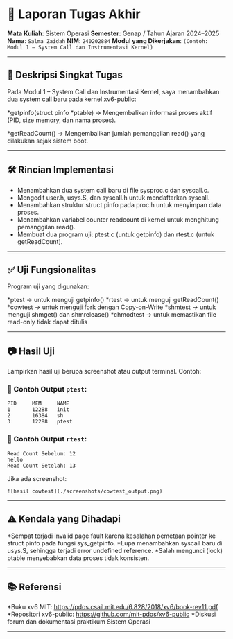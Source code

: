 # 📝 Laporan Tugas Akhir

**Mata Kuliah**: Sistem Operasi
**Semester**: Genap / Tahun Ajaran 2024–2025
**Nama**: `Salma Zaidah`
**NIM**: `240202884`
**Modul yang Dikerjakan**:
`(Contoh: Modul 1 – System Call dan Instrumentasi Kernel)`

---

## 📌 Deskripsi Singkat Tugas

Pada Modul 1 – System Call dan Instrumentasi Kernel, saya menambahkan dua system call baru pada kernel xv6-public:

*getpinfo(struct pinfo *ptable) → Mengembalikan informasi proses aktif (PID, size memory, dan nama proses).

*getReadCount() → Mengembalikan jumlah pemanggilan read() yang dilakukan sejak sistem boot.

---

## 🛠️ Rincian Implementasi
* Menambahkan dua system call baru di file sysproc.c dan syscall.c.
* Mengedit user.h, usys.S, dan syscall.h untuk mendaftarkan syscall.
* Menambahkan struktur struct pinfo pada proc.h untuk menyimpan data proses.
* Menambahkan variabel counter readcount di kernel untuk menghitung      pemanggilan read().
* Membuat dua program uji: ptest.c (untuk getpinfo) dan rtest.c (untuk getReadCount).
---

## ✅ Uji Fungsionalitas

Program uji yang digunakan:

*ptest → untuk menguji getpinfo()
*rtest → untuk menguji getReadCount()
*cowtest → untuk menguji fork dengan Copy-on-Write
*shmtest → untuk menguji shmget() dan shmrelease()
*chmodtest → untuk memastikan file read-only tidak dapat ditulis

---

## 📷 Hasil Uji

Lampirkan hasil uji berupa screenshot atau output terminal. Contoh:

### 📍 Contoh Output `ptest`:

```
PID     MEM     NAME
1       12288   init
2       16384   sh
3       12288   ptest
```

### 📍 Contoh Output `rtest`:

```
Read Count Sebelum: 12
hello
Read Count Setelah: 13
```

Jika ada screenshot:

```
![hasil cowtest](./screenshots/cowtest_output.png)
```

---

## ⚠️ Kendala yang Dihadapi

*Sempat terjadi invalid page fault karena kesalahan pemetaan pointer ke struct pinfo pada fungsi sys_getpinfo.
*Lupa menambahkan syscall baru di usys.S, sehingga terjadi error undefined reference.
*Salah mengunci (lock) ptable menyebabkan data proses tidak konsisten.

---

## 📚 Referensi

*Buku xv6 MIT: https://pdos.csail.mit.edu/6.828/2018/xv6/book-rev11.pdf
*Repositori xv6-public: https://github.com/mit-pdos/xv6-public
*Diskusi forum dan dokumentasi praktikum Sistem Operasi

---

